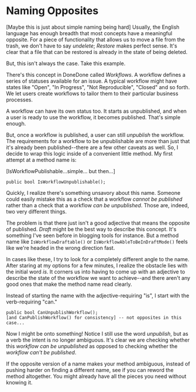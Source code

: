 # Naming Opposites

[Maybe this is just about simple naming being hard]
Usually, the English language has enough breadth that most concepts have a meaningful opposite. For a piece of functionality that allows us to move a file from the trash, we don't have to say _undelete_; _Restore_ makes perfect sense. It's clear that a file that can be restored is already in the state of being deleted.

But, this isn't always the case. Take this example.

There's this concept in DoneDone called _Workflows_. A workflow defines a series of statuses available for an issue. A typical workflow might have states like "Open", "In Progress", "Not Reproducible", "Closed" and so forth. We let users create workflows to tailor them to their particular business processes. 

A workflow can have its own status too. It starts as unpublished, and when a user is ready to use the workflow, it becomes published. That's simple enough.

But, once a workflow is published, a user can still _unpublish_ the workflow. The requirements for a workflow to be unpublishable are more than just that it's already been published--there are a few other caveats as well. So, I decide to wrap this logic inside of a convenient little method. My first attempt at a method name is:


[IsWorkflowPublishable...simple... but then...]

```
public bool IsWorkflowUnpublishable();
```

Quickly, I realize there's something unsavory about this name. Someone could easily mistake this as a check that a workflow *cannot be published* rather than a check that a workflow *can be unpublished*. Those are, indeed, two very different things.

The problem is that there just isn't a good adjective that means the opposite of published. _Draft_ might be the best way to describe this concept. It's something I've seen before in blogging tools for instance. But a method name like `IsWorkflowDraftable()` or `IsWorkflowAbleToBeInDraftMode()` feels like we're headed in the wrong direction fast.

In cases like these, I try to look for a completely different angle to the name. After staring at my options for a few minutes, I realize the obstacle lies with the initial word _is_. It corners us into having to come up with an adjective to describe the state of the workflow we want to achieve--and there aren't any good ones that make the method name read clearly.

Instead of starting the name with the adjective-requiring "is", I start with the verb-requiring "can."

```
public bool CanUnpublishWorkflow();
[and CanPublishWorkflow() for consistency] -- not opposites in this case...
```

Now I might be onto something! Notice I still use the word _unpublish_, but as a verb the intent is no longer ambiguous. It's clear we are checking whether this _workflow can be unpublished_ as opposed to checking whether the _workflow can't be published_.

If the opposite version of a name makes your method ambiguous, instead of pushing harder on finding a different name, see if you can reword the method altogether. You might already have all the pieces you need without knowing it.
